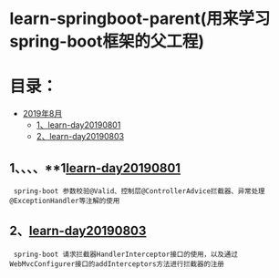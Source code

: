 # learn-springboot-parent(用来学习spring-boot框架的父工程)
目录：
=======
* [2019年8月](#1learn-day20190801)
    * [1、learn-day20190801](#1learn-day20190801) 
    * [2、learn-day20190803](#2learn-day20190803)
## 1、、、、**1[learn-day20190801](learn-day20190801)
     spring-boot 参数校验@Valid、控制层@ControllerAdvice拦截器、异常处理@ExceptionHandler等注解的使用
## 2、[learn-day20190803](learn-day20190803)
     spring-boot 请求拦截器HandlerInterceptor接口的使用，以及通过WebMvcConfigurer接口的addInterceptors方法进行拦截器的注册
